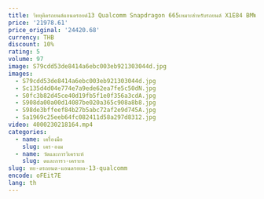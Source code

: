 ```yaml
---
title: วิทยุติดรถยนต์แอนดรอยด์13 Qualcomm Snapdragon 665เหมาะสำหรับรถยนต์ X1E84 BMW เครื่องเล่นวิดีโอมัลติมีเดียแบบไร้สาย CarPlay Android autogps
price: '21978.61'
price_original: '24420.68'
currency: THB
discount: 10%
rating: 5
volume: 97
image: S79cdd53de8414a6ebc003eb921303044d.jpg
images:
  - S79cdd53de8414a6ebc003eb921303044d.jpg
  - Sc135d4d04e774e7a9ede62ea7fe5c50dN.jpg
  - S0fc3b82d45ce40d19fb5f1e0f356a3cdA.jpg
  - S908da00a00d14087be020a365c908a8b8.jpg
  - S98de3bffeef84b27b5abc72af2e9d745A.jpg
  - Sa1969c25eeb64fc082411d58a297d8312.jpg
video: 4000230218164.mp4
categories:
  - name: เครื่องมือ
    slug: เคร-องม
  - name: วัดและการวิเคราะห์
    slug: ดและการว-เคราะห
slug: ทย-ดรถยนต-แอนดรอยด-13-qualcomm
encode: oFEit7E
lang: th
---
```

  
